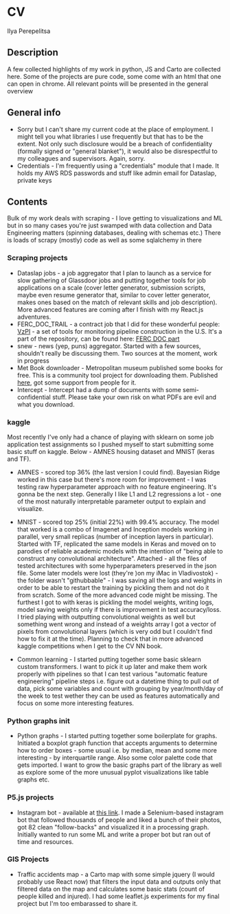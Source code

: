# CV
Ilya Perepelitsa


## Description

A few collected highlights of my work in python, JS and Carto are collected
here.
Some of the projects are pure code, some come with an html that one can open in
chrome. All relevant points will be presented in the general overview

## General info

* Sorry but I can't share my current code at the place of employment. I might
tell you what libraries I use frequently but that has to be the extent. Not only
such disclosure would be a breach of confidentiality (formally signed or
"general blanket"), it would also be disrespectful to my colleagues and
supervisors. Again, sorry.
* Credentials - I'm frequently using a "credentials" module that I made. It
holds my AWS RDS passwords and stuff like admin email for Dataslap, private keys


## Contents
Bulk of my work deals with scraping - I love getting to visualizations and ML
but in so many cases you're just swamped with data collection and Data
Engineering matters (spinning databases, dealing with schemas etc.)
There is loads of scrapy (mostly) code as well as some sqlalchemy in there
### Scraping projects
* Dataslap jobs - a job aggregator that I plan to launch as a service for slow
gathering of Glassdoor jobs and putting together tools for job applications on a
scale (cover letter generator, submission scripts, maybe even resume generator
that, similar to cover letter generator, makes ones based on the match of
relevant skills and job description). More advanced features are coming after I
finish with my React.js adventures.
* FERC_DOC_TRAIL - a contract job that I did for these wonderful people:
[VzPI](https://github.com/VzPI) - a set of tools for monitoring pipeline
construction in the U.S. It's a part of the repository, can be found here:
[FERC DOC part](https://github.com/VzPI/FERC_DOC_TRAIL)
* snew - news (yep, puns) aggregator. Started with a few sources, shouldn't
really be discussing them. Two sources at the moment, work in progress
* Met Book downloader - Metropolitan museum published some books for free. This
is a community tool project for downloading them. Published
[here](https://github.com/ilyaperepelitsa/met_book_downloader), got some support
from people for it.
* Intercept - Intercept had a dump of documents with some semi-confidential
stuff. Please take your own risk on what PDFs are evil and what you download.

### kaggle
Most recently I've only had a chance of playing with sklearn on some job
application test assignments so I pushed myself to start submitting some basic
stuff on kaggle. Below - AMNES housing dataset and MNIST (keras and TF).
* AMNES - scored top 36% (the last version I could find). Bayesian Ridge worked
in this case but there's more room for improvement - I was testing raw
hyperparameter approach with no feature engineering. It's gonna be the next
step. Generally I like L1 and L2 regressions a lot - one of the most naturally
interpretable parameter output to explain and visualize.
* MNIST - scored top 25% (initial 22%) with 99.4% accuracy. The model that
worked is a combo of Imagenet and Inception models working in parallel, very
small replicas (number of inception layers in particular). Started with TF,
replicated the same models in Keras and moved on to parodies of reliable
academic models with the intention of "being able to construct any convolutional
architecture". Attached - all the files of tested architectures with some
hyperparameters preserved in the json file. Some later models were lost (they're
)on my iMac in Vladivostok) - the folder wasn't "githubbable" - I was saving all
the logs and weights in order to be able to restart the training by pickling
them and not do it from scratch.
Some of the more advanced code might be missing. The furthest I got to with
keras is pickling the model weights, writing logs, model saving weights only if
there is improvement in test accuracy/loss. I tried playing with outputting
convolutional weights as well but something went wrong and instead of a weights
array I got a vector of pixels from convolutional layers (which is very odd but
I couldn't find how to fix it at the time). Planning to check that in more
advanced kaggle competitions when I get to the CV NN book.

* Common learning - I started putting together some basic sklearn custom
transformers. I want to pick it up later and make them work properly with
pipelines so that I can test various "automatic feature engineering" pipeline
steps i.e. figure out a datetime thing to pull out of data, pick some variables
and count with grouping by year/month/day of the week to test wether they can be
used as features automatically and focus on some more interesting features.


### Python graphs init
* Python graphs - I started putting together some boilerplate for graphs.
Initiated a boxplot graph function that accepts arguments to determine how to
order boxes - some usual i.e. by median, mean and some more interesting - by
interquartile range. Also some color palette code that gets imported. I want to
grow the basic graphs part of the library as well as explore some of the more
unusual pyplot visualizations like table graphs etc.


### P5.js projects
* Instagram bot - available at [this
link](https://ilyaperepelitsa.github.io/graph/). I made a Selenium-based
instagram bot that followed thousands of people and liked a bunch of their
photos, got 82 clean "follow-backs" and visualized it in a processing graph.
Initially wanted to run some ML and write a proper bot but ran out of time and
resources.


### GIS Projects
* Traffic accidents map - a Carto map with some simple jquery (I would probably
use React now) that filters the input data and outputs only that filtered data
on the map and calculates some basic stats (count of people killed and injured).
I had some leaflet.js experiments for my final project but I'm too embarassed to
share it.
